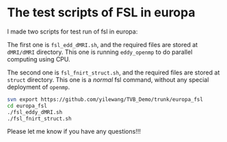 # The test scripts of FSL in europa

I made two scripts for test run of fsl in europa:

The first one is `fsl_edd_dMRI.sh`, and the required files are stored at `dMRI/dMRI` directory. This one is running `eddy_openmp` to do parallel computing using CPU.

The second one is `fsl_fnirt_struct.sh`, and the required files are stored at `struct` directory. This one is a *normal* fsl command, without any special deployment of `openmp`.

```bash
svn export https://github.com/yilewang/TVB_Demo/trunk/europa_fsl
cd europa_fsl
./fsl_eddy_dMRI.sh
./fsl_fnirt_struct.sh

```

Please let me know if you have any questions!!!
